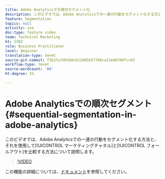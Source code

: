 ```yaml
---
title: Adobe Analyticsでの順次セグメント化
description: このビデオでは、Adobe Analyticsでの一連の行動をセグメント化する方法、およびそれを使用してマーケティングチャネルとフォールアウトを比較する方法について説明します。
feature: Segmentation
topics: null
activity: use
doc-type: feature video
team: Technical Marketing
kt: 2302
role: Business Practitioner
level: Beginner
translation-type: tm+mt
source-git-commit: f3b3fa7d91b0cb21005b57768ca23ed6700fcc03
workflow-type: tm+mt
source-wordcount: '88'
ht-degree: 1%

---
```



# Adobe Analyticsでの順次セグメント{#sequential-segmentation-in-adobe-analytics}

このビデオでは、Adobe Analyticsでの一連の行動をセグメント化する方法と、それを使用して[!UICONTROL マーケティングチャネル]と[!UICONTROL フォールアウト]を比較する方法について説明します。

>[!VIDEO](https://video.tv.adobe.com/v/25405/?quality=12)

この機能の詳細については、[ドキュメント](https://marketing.adobe.com/resources/help/en_US/analytics/segment/index.html?f=seg_build_ui)を参照してください。
